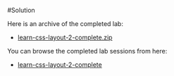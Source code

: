 #Solution

Here is an archive of the completed lab:

- [learn-css-layout-2-complete.zip](archives/learn-css-layout-2-complete.zip)

You can browse the completed lab sessions from here:

- [learn-css-layout-2-complete](archives/index.html)


